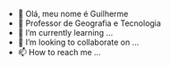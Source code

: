 - 👋 Olá, meu nome é Guilherme 
- 👀 Professor de Geografia e Tecnologia
- 🌱 I’m currently learning ...
- 💞️ I’m looking to collaborate on ...
- 📫 How to reach me ...

<!---
ProfessorCampos/ProfessorCampos is a ✨ special ✨ repository because its `README.md` (this file) appears on your GitHub profile.
You can click the Preview link to take a look at your changes.
--->
